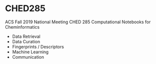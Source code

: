 # CHED285
ACS Fall 2019 National Meeting CHED 285 Computational Notebooks for Cheminformatics



- Data Retrieval
- Data Curation
- Fingerprints / Descriptors
- Machine Learning
- Communication
